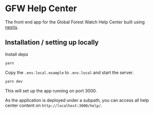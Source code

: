 # GFW Help Center

The front end app for the Global Forest Watch Help Center built using [nextjs](https://nextjs.org/).

## Installation / setting up locally

Install deps

```bash
yarn
```

Copy the `.env.local.example` to `.env.local` and start the server.

```bash
yarn dev
```

This will set up the app running on port 3000.

As the application is deployed under a subpath, you can access all help center content on `http://localhost:3000/help/`.